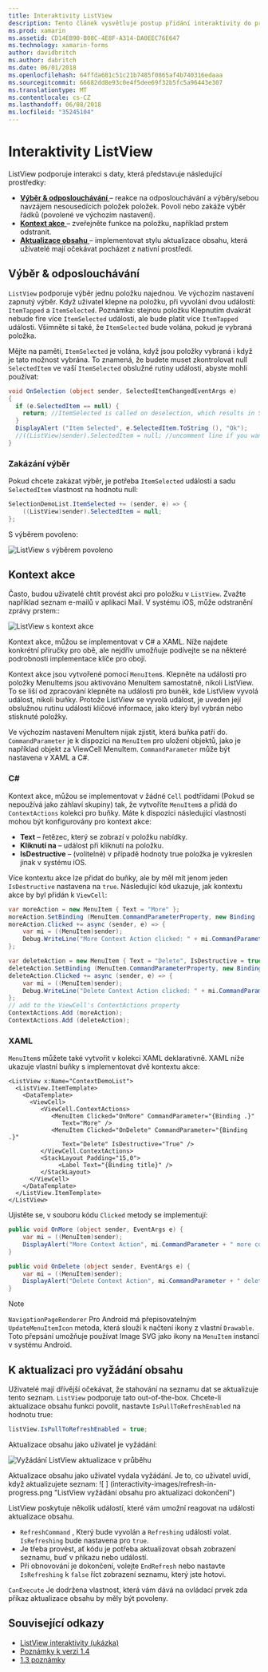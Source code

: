 ```yaml
---
title: Interaktivity ListView
description: Tento článek vysvětluje postup přidání interaktivity do prvku Xamarin.Forms ListView implementací výběry, prstem odstranit a aktualizace obsahu.
ms.prod: xamarin
ms.assetid: CD14EB90-B08C-4E8F-A314-DA0EEC76E647
ms.technology: xamarin-forms
author: davidbritch
ms.author: dabritch
ms.date: 06/01/2018
ms.openlocfilehash: 64ffda681c51c21b7485f0865af4b740316edaaa
ms.sourcegitcommit: 66682dd8e93c0e4f5dee69f32b5fc5a96443e307
ms.translationtype: MT
ms.contentlocale: cs-CZ
ms.lasthandoff: 06/08/2018
ms.locfileid: "35245104"
---
```

# <a name="listview-interactivity"></a>Interaktivity ListView

ListView podporuje interakci s daty, která představuje následující prostředky:

- [**Výběr & odposlouchávání** ](#selectiontaps) &ndash; reakce na odposlouchávání a výběry/sebou navzájem nesousedících položek položek. Povolí nebo zakáže výběr řádků (povolené ve výchozím nastavení).
- [**Kontext akce** ](#Context_Actions) &ndash; zveřejněte funkce na položku, například prstem odstranit.
- [**Aktualizace obsahu** ](#Pull_to_Refresh) &ndash; implementovat stylu aktualizace obsahu, která uživatelé mají očekávat pocházet z nativní prostředí.

<a name="selectiontaps" />

## <a name="selection--taps"></a>Výběr & odposlouchávání
`ListView` podporuje výběr jednu položku najednou. Ve výchozím nastavení zapnutý výběr. Když uživatel klepne na položku, při vyvolání dvou událostí: `ItemTapped` a `ItemSelected`. Poznámka: stejnou položku Klepnutím dvakrát nebude fire více `ItemSelected` události, ale bude platit více `ItemTapped` události. Všimněte si také, že `ItemSelected` bude volána, pokud je vybraná položka.

Mějte na paměti, `ItemSelected` je volána, když jsou položky vybraná i když je tato možnost vybrána. To znamená, že budete muset zkontrolovat null `SelectedItem` ve vaší `ItemSelected` obslužné rutiny události, abyste mohli používat:

```csharp
void OnSelection (object sender, SelectedItemChangedEventArgs e)
{
  if (e.SelectedItem == null) {
    return; //ItemSelected is called on deselection, which results in SelectedItem being set to null
  }
  DisplayAlert ("Item Selected", e.SelectedItem.ToString (), "Ok");
  //((ListView)sender).SelectedItem = null; //uncomment line if you want to disable the visual selection state.
}
```

### <a name="disabling-selection"></a>Zakázání výběr

Pokud chcete zakázat výběr, je potřeba `ItemSelected` událostí a sadu `SelectedItem` vlastnost na hodnotu null:

```csharp
SelectionDemoList.ItemSelected += (sender, e) => {
    ((ListView)sender).SelectedItem = null;
};
```

S výběrem povoleno:

![](interactivity-images/selection-default.png "ListView s výběrem povoleno")

<a name="Context_Actions" />

## <a name="context-actions"></a>Kontext akce
Často, budou uživatelé chtít provést akci pro položku v `ListView`. Zvažte například seznam e-mailů v aplikaci Mail. V systému iOS, může odstranění zprávy prstem::

![](interactivity-images/context-default.png "ListView s kontext akce")

Kontext akce, můžou se implementovat v C# a XAML. Níže najdete konkrétní příručky pro obě, ale nejdřív umožňuje podívejte se na některé podrobnosti implementace klíče pro obojí.

Kontext akce jsou vytvořené pomocí `MenuItem`s. Klepněte na události pro položky MenuItems jsou aktivováno MenuItem samostatně, nikoli ListView. To se liší od zpracování klepněte na události pro buněk, kde ListView vyvolá událost, nikoli buňky. Protože ListView se vyvolá událost, je uveden její obslužnou rutinu události klíčové informace, jako který byl vybrán nebo stisknuté položky.

Ve výchozím nastavení MenuItem nijak zjistit, která buňka patří do. `CommandParameter` je k dispozici na `MenuItem` pro uložení objektů, jako je například objekt za ViewCell MenuItem. `CommandParameter` může být nastavena v XAML a C#.

### <a name="c"></a>C#  

Kontext akce, můžou se implementovat v žádné `Cell` podtřídami (Pokud se nepoužívá jako záhlaví skupiny) tak, že vytvoříte `MenuItem`s a přidá do `ContextActions` kolekci pro buňky. Máte k dispozici následující vlastnosti mohou být konfigurovány pro kontext akce:

* **Text** &ndash; řetězec, který se zobrazí v položku nabídky.
* **Kliknutí na** &ndash; událost při kliknutí na položku.
* **IsDestructive** &ndash; (volitelné) v případě hodnoty true položka je vykreslen jinak v systému iOS.

Více kontextu akce lze přidat do buňky, ale by měl mít jenom jeden `IsDestructive` nastavena na `true`. Následující kód ukazuje, jak kontextu akce by byl přidán k `ViewCell`:

```csharp
var moreAction = new MenuItem { Text = "More" };
moreAction.SetBinding (MenuItem.CommandParameterProperty, new Binding ("."));
moreAction.Clicked += async (sender, e) => {
    var mi = ((MenuItem)sender);
    Debug.WriteLine("More Context Action clicked: " + mi.CommandParameter);
};

var deleteAction = new MenuItem { Text = "Delete", IsDestructive = true }; // red background
deleteAction.SetBinding (MenuItem.CommandParameterProperty, new Binding ("."));
deleteAction.Clicked += async (sender, e) => {
    var mi = ((MenuItem)sender);
    Debug.WriteLine("Delete Context Action clicked: " + mi.CommandParameter);
};
// add to the ViewCell's ContextActions property
ContextActions.Add (moreAction);
ContextActions.Add (deleteAction);
```

### <a name="xaml"></a>XAML

`MenuItem`s můžete také vytvořit v kolekci XAML deklarativně. XAML níže ukazuje vlastní buňky s implementovat dvě kontextu akce:

```xaml
<ListView x:Name="ContextDemoList">
  <ListView.ItemTemplate>
    <DataTemplate>
      <ViewCell>
         <ViewCell.ContextActions>
            <MenuItem Clicked="OnMore" CommandParameter="{Binding .}"
               Text="More" />
            <MenuItem Clicked="OnDelete" CommandParameter="{Binding .}"
               Text="Delete" IsDestructive="True" />
         </ViewCell.ContextActions>
         <StackLayout Padding="15,0">
              <Label Text="{Binding title}" />
         </StackLayout>
      </ViewCell>
    </DataTemplate>
  </ListView.ItemTemplate>
</ListView>
```

Ujistěte se, v souboru kódu `Clicked` metody se implementují:

```csharp
public void OnMore (object sender, EventArgs e) {
    var mi = ((MenuItem)sender);
    DisplayAlert("More Context Action", mi.CommandParameter + " more context action", "OK");
}

public void OnDelete (object sender, EventArgs e) {
    var mi = ((MenuItem)sender);
    DisplayAlert("Delete Context Action", mi.CommandParameter + " delete context action", "OK");
}
```

> [!NOTE]
> `NavigationPageRenderer` Pro Android má přepisovatelným `UpdateMenuItemIcon` metoda, která slouží k načtení ikony z vlastní `Drawable`. Toto přepsání umožňuje používat Image SVG jako ikony na `MenuItem` instancí v systému Android.

<a name="Pull_to_Refresh" />

## <a name="pull-to-refresh"></a>K aktualizaci pro vyžádání obsahu
Uživatelé mají dřívější očekávat, že stahování na seznamu dat se aktualizuje tento seznam. `ListView` podporuje tato out-of-the-box. Chcete-li aktualizace obsahu funkci povolit, nastavte `IsPullToRefreshEnabled` na hodnotu true:

```csharp
listView.IsPullToRefreshEnabled = true;
```

Aktualizace obsahu jako uživatel je vyžádání:

![](interactivity-images/refresh-start.png "Vyžádání ListView aktualizace v průběhu")

Aktualizace obsahu jako uživatel vydala vyžádání. Je to, co uživatel uvidí, když aktualizujete seznam: ![ ] (interactivity-images/refresh-in-progress.png "ListView vyžádání obsahu pro aktualizaci dokončení")

ListView poskytuje několik událostí, které vám umožní reagovat na události aktualizace obsahu.

-  `RefreshCommand` , Který bude vyvolán a `Refreshing` událostí volat. `IsRefreshing` bude nastavena pro `true`.
-  Je třeba provést, ať kódu je potřeba aktualizovat obsah zobrazení seznamu, buď v příkazu nebo událostí.
-  Při obnovování je dokončení, volejte `EndRefresh` nebo nastavte `IsRefreshing` k `false` říct zobrazení seznamu, který jste hotovi.

`CanExecute` Je dodržena vlastnost, která vám dává na ovládací prvek zda příkaz aktualizace obsahu by měly být povoleny.



## <a name="related-links"></a>Související odkazy

- [ListView interaktivity (ukázka)](https://developer.xamarin.com/samples/xamarin-forms/UserInterface/ListView/interactivity)
- [Poznámky k verzi 1.4](http://forums.xamarin.com/discussion/35451/xamarin-forms-1-4-0-released/)
- [1.3 poznámky](http://forums.xamarin.com/discussion/29934/xamarin-forms-1-3-0-released/)
